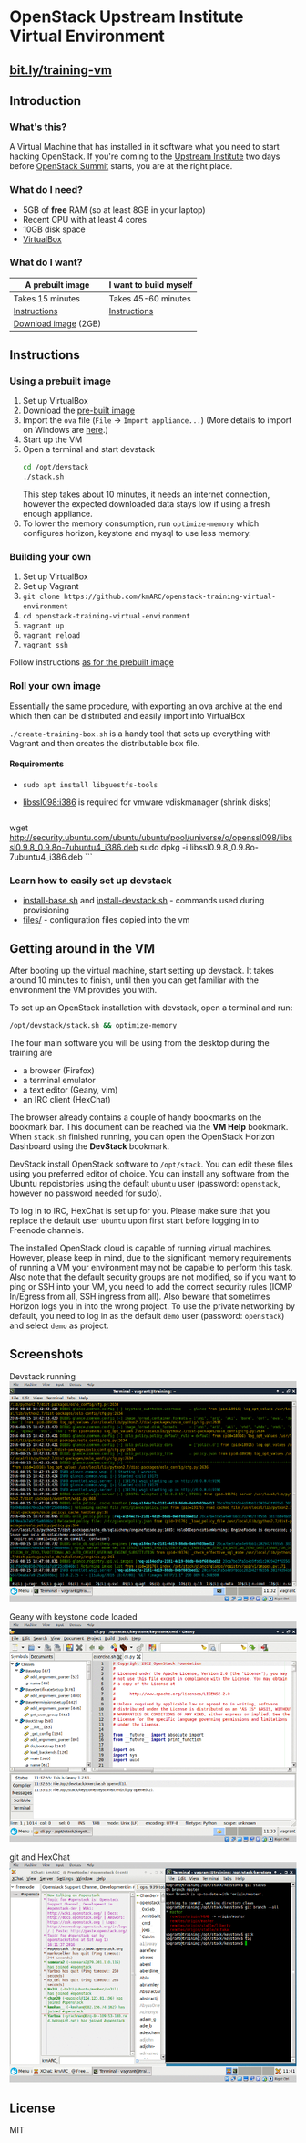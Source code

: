 OpenStack Upstream Institute Virtual Environment
================================================

[bit.ly/training-vm](http://bit.ly/training-vm)
-----------------------------------------------

Introduction
------------

### What's this?

A Virtual Machine that has installed in it software what you need to start
hacking OpenStack. If you're coming to the [Upstream
Institute](http://docs.openstack.org/upstream-training/) two days before
[OpenStack Summit](https://www.openstack.org/summit/) starts, you are at the
right place.

### What do I need?

* 5GB of **free** RAM (so at least 8GB in your laptop)
* Recent CPU with at least 4 cores
* 10GB disk space
* [VirtualBox](https://www.virtualbox.org/)

### What do I want?

| A prebuilt image                        | I want to build myself             |
| ----------------                        | ----------------------             |
| Takes 15 minutes                        | Takes 45-60 minutes                |
| [Instructions](#using-a-prebuilt-image) | [Instructions](#building-your-own) |
| [Download image][image] (2GB)           |                                    |

[image]: https://s3.eu-central-1.amazonaws.com/openstack-training/devstack-vm.ova
[ova-import-help]: README-virtualbox-import.md

Instructions
------------

### Using a prebuilt image

1. Set up VirtualBox
2. Download the [pre-built image][image]
3. Import the `ova` file (`File` -> `Import appliance...`) (More details to import on Windows are [here][ova-import-help].)
4. Start up the VM
5. Open a terminal and start devstack
    ``` bash
    cd /opt/devstack
    ./stack.sh
    ```
    This step takes about 10 minutes, it needs an internet connection,
    however the expected downloaded data stays low if using a fresh enough
    appliance.
6. To lower the memory consumption, run `optimize-memory` which configures
   horizon, keystone and mysql to use less memory.

### Building your own

1. Set up VirtualBox
2. Set up Vagrant
3. `git clone https://github.com/kmARC/openstack-training-virtual-environment`
4. `cd openstack-training-virtual-environment`
5. `vagrant up`
6. `vagrant reload`
7. `vagrant ssh`

Follow instructions [as for the prebuilt image](#using-a-prebuilt-image)

### Roll your own image

Essentially the same procedure, with exporting an ova archive at the end which
then can be distributed and easily import into VirtualBox

`./create-training-box.sh` is a handy tool that sets up everything with Vagrant
and then creates the distributable box file.

#### Requirements

* `sudo apt install libguestfs-tools`
* [libssl098:i386] is required for vmware vdiskmanager (shrink disks)

    ```bash
wget http://security.ubuntu.com/ubuntu/ubuntu/pool/universe/o/openssl098/libssl0.9.8_0.9.8o-7ubuntu4_i386.deb
sudo dpkg -i libssl0.9.8_0.9.8o-7ubuntu4_i386.deb
    ```

[vmvare-vdiskmanager]: https://kb.vmware.com/selfservice/viewAttachment.do?attachID=1023856-vdiskmanager-linux.7.0.1.zip&documentID=1023856
[libssl098:i386]: http://security.ubuntu.com/ubuntu/ubuntu/pool/universe/o/openssl098/

### Learn how to easily set up devstack

* [install-base.sh](install-base.sh) and 
  [install-devstack.sh](install-devstack.sh) - commands used during provisioning
* [files/](files/) - configuration files copied into the vm

Getting around in the VM
------------------------

After booting up the virtual machine, start setting up devstack. It takes around
10 minutes to finish, until then you can get familiar with the environment the
VM provides you with.

To set up an OpenStack installation with devstack, open a terminal and run:

```bash
/opt/devstack/stack.sh && optimize-memory
```

The four main software you will be using from the desktop during the training
are
* a browser (Firefox)
* a terminal emulator
* a text editor (Geany, vim)
* an IRC client (HexChat)

The browser already contains a couple of handy bookmarks on the bookmark bar.
This document can be reached via the **VM Help** bookmark. When `stack.sh`
finished running, you can open the OpenStack Horizon Dashboard using the
**DevStack** bookmark.

DevStack install OpenStack software to `/opt/stack`. You can edit these files
using you preferred editor of choice. You can install any software from the
Ubuntu repoistories using the default `ubuntu` user (password: `openstack`,
however no password needed for sudo).

To log in to IRC, HexChat is set up for you. Please make sure that you replace the
default user `ubuntu` upon first start before logging in to Freenode channels.

The installed OpenStack cloud is capable of running virtual machines. However,
please keep in mind, due to the significant memory requirements of running a VM
your environment may not be capable to perform this task. Also note that the
default security groups are not modified, so if you want to ping or SSH into
your VM, you need to add the correct security rules (ICMP In/Egress from all,
SSH ingress from all). Also beware that sometimes Horizon logs you in into the
wrong project. To use the private networking by default, you need to log in as
the default `demo` user (password: `openstack`) and select `demo` as project.

Screenshots
-----------

Devstack running
![Devstack running](docs/01.png "Devstack running")

Geany with keystone code loaded
![Geany with keystone code loaded](docs/02.png "Geany with keystone code loaded")

git and HexChat
![git and XChat](docs/03.png "git and HexChat")

License
-------
MIT

